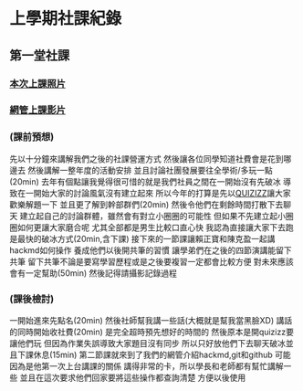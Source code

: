 # 上學期社課紀錄
## 第一堂社課
### [本次上課照片](https://photos.app.goo.gl/SMegr44v8LecH3HM8)
### [網管上課影片](https://photos.app.goo.gl/9p86mAZLYotEX879A)
### (課前預想)
先以十分鐘來講解我們之後的社課營運方式
然後讓各位同學知道社費會是花到哪邊去
然後講解一整年度的活動安排
並且討論社團發展要往全學術/多玩一點
(20min)
去年有個點讓我覺得很可惜的就是我們社員之間在一開始沒有先破冰
導致在一開始大家的討論風氣沒有建立起來
所以今年的打算是先以[QUIZIZZ](https://quizizz.com/join)讓大家歡樂解題一下
並且更了解到幹部群們(20min)
然後令他們在剩餘時間打散下去聊天
建立起自己的討論群體，雖然會有對立小圈圈的可能性
但如果不先建立起小圈圈如何更讓大家磨合呢
尤其全部都是男生比較口直心快
我認為直接讓大家下去跑是最快的破冰方式(20min,含下課)
接下來的一節課讓賴正寶和陳克盈一起講hackmd如何操作
養成他們以後開共筆的習慣
讓學弟們在之後的四節演講能留下共筆
留下共筆不論是要寫學習歷程或是之後要複習一定都會比較方便
對未來應該會有一定幫助(50min)
然後記得請攝影記錄過程
### (課後檢討)
一開始進來先點名(20min)
然後社師幫我講一些話(大概就是幫我當黑臉XD)
講話的同時開始收社費(20min)
是完全超時預先想好的時間的
然後原本是開quizizz要讓他們玩
但因為作業失誤導致大家題目沒有同步
所以只好放他們下去聊天破冰並且下課休息(15min)
第二節課就來到了我們的網管介紹hackmd,git和github
可能因為是他第一次上台講課的關係
講得非常的卡，所以學長和老師都有幫忙講解一些
並且在這次要求他們回家要將這些操作都查詢清楚
方便以後使用
